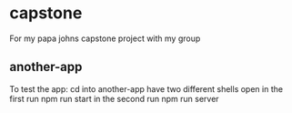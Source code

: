 # capstone
For my papa johns capstone project with my group

## another-app
To test the app:
cd into another-app
have two different shells open
in the first run npm run start
in the second run npm run server
